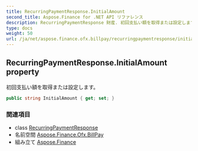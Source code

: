 ```yaml
---
title: RecurringPaymentResponse.InitialAmount
second_title: Aspose.Finance for .NET API リファレンス
description: RecurringPaymentResponse 財産. 初回支払い額を取得または設定します
type: docs
weight: 50
url: /ja/net/aspose.finance.ofx.billpay/recurringpaymentresponse/initialamount/
---
```

## RecurringPaymentResponse.InitialAmount property

初回支払い額を取得または設定します。

```csharp
public string InitialAmount { get; set; }
```

### 関連項目

* class [RecurringPaymentResponse](../)
* 名前空間 [Aspose.Finance.Ofx.BillPay](../../recurringpaymentresponse/)
* 組み立て [Aspose.Finance](../../../)



